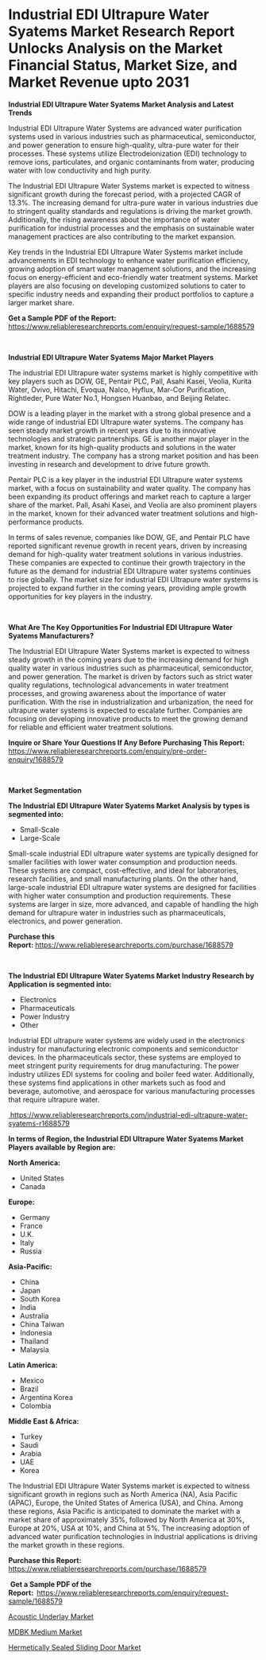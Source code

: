 <p><h1>Industrial EDI Ultrapure Water Syatems Market Research Report Unlocks Analysis on the Market Financial Status, Market Size, and Market Revenue upto 2031</h1></p><p><strong>Industrial EDI Ultrapure Water Syatems Market Analysis and Latest Trends</strong></p>
<p><p>Industrial EDI Ultrapure Water Systems are advanced water purification systems used in various industries such as pharmaceutical, semiconductor, and power generation to ensure high-quality, ultra-pure water for their processes. These systems utilize Electrodeionization (EDI) technology to remove ions, particulates, and organic contaminants from water, producing water with low conductivity and high purity.</p><p>The Industrial EDI Ultrapure Water Systems market is expected to witness significant growth during the forecast period, with a projected CAGR of 13.3%. The increasing demand for ultra-pure water in various industries due to stringent quality standards and regulations is driving the market growth. Additionally, the rising awareness about the importance of water purification for industrial processes and the emphasis on sustainable water management practices are also contributing to the market expansion.</p><p>Key trends in the Industrial EDI Ultrapure Water Systems market include advancements in EDI technology to enhance water purification efficiency, growing adoption of smart water management solutions, and the increasing focus on energy-efficient and eco-friendly water treatment systems. Market players are also focusing on developing customized solutions to cater to specific industry needs and expanding their product portfolios to capture a larger market share.</p></p>
<p><strong>Get a Sample PDF of the Report:&nbsp;</strong> <a href="https://www.reliableresearchreports.com/enquiry/request-sample/1688579">https://www.reliableresearchreports.com/enquiry/request-sample/1688579</a></p>
<p>&nbsp;</p>
<p><strong>Industrial EDI Ultrapure Water Syatems Major Market Players</strong></p>
<p><p>The industrial EDI Ultrapure water systems market is highly competitive with key players such as DOW, GE, Pentair PLC, Pall, Asahi Kasei, Veolia, Kurita Water, Ovivo, Hitachi, Evoqua, Nalco, Hyflux, Mar-Cor Purification, Rightleder, Pure Water No.1, Hongsen Huanbao, and Beijing Relatec.</p><p>DOW is a leading player in the market with a strong global presence and a wide range of industrial EDI Ultrapure water systems. The company has seen steady market growth in recent years due to its innovative technologies and strategic partnerships. GE is another major player in the market, known for its high-quality products and solutions in the water treatment industry. The company has a strong market position and has been investing in research and development to drive future growth.</p><p>Pentair PLC is a key player in the industrial EDI Ultrapure water systems market, with a focus on sustainability and water quality. The company has been expanding its product offerings and market reach to capture a larger share of the market. Pall, Asahi Kasei, and Veolia are also prominent players in the market, known for their advanced water treatment solutions and high-performance products.</p><p>In terms of sales revenue, companies like DOW, GE, and Pentair PLC have reported significant revenue growth in recent years, driven by increasing demand for high-quality water treatment solutions in various industries. These companies are expected to continue their growth trajectory in the future as the demand for industrial EDI Ultrapure water systems continues to rise globally. The market size for industrial EDI Ultrapure water systems is projected to expand further in the coming years, providing ample growth opportunities for key players in the industry.</p></p>
<p>&nbsp;</p>
<p><strong>What Are The Key Opportunities For Industrial EDI Ultrapure Water Syatems Manufacturers?</strong></p>
<p><p>The Industrial EDI Ultrapure Water Systems market is expected to witness steady growth in the coming years due to the increasing demand for high quality water in various industries such as pharmaceutical, semiconductor, and power generation. The market is driven by factors such as strict water quality regulations, technological advancements in water treatment processes, and growing awareness about the importance of water purification. With the rise in industrialization and urbanization, the need for ultrapure water systems is expected to escalate further. Companies are focusing on developing innovative products to meet the growing demand for reliable and efficient water treatment solutions.</p></p>
<p><strong>Inquire or Share Your Questions If Any Before Purchasing This Report:</strong> <a href="https://www.reliableresearchreports.com/enquiry/pre-order-enquiry/1688579">https://www.reliableresearchreports.com/enquiry/pre-order-enquiry/1688579</a></p>
<p>&nbsp;</p>
<p><strong>Market Segmentation</strong></p>
<p><strong>The Industrial EDI Ultrapure Water Syatems Market Analysis by types is segmented into:</strong></p>
<p><ul><li>Small-Scale</li><li>Large-Scale</li></ul></p>
<p><p>Small-scale industrial EDI ultrapure water systems are typically designed for smaller facilities with lower water consumption and production needs. These systems are compact, cost-effective, and ideal for laboratories, research facilities, and small manufacturing plants. On the other hand, large-scale industrial EDI ultrapure water systems are designed for facilities with higher water consumption and production requirements. These systems are larger in size, more advanced, and capable of handling the high demand for ultrapure water in industries such as pharmaceuticals, electronics, and power generation.</p></p>
<p><strong>Purchase this Report:&nbsp;</strong><a href="https://www.reliableresearchreports.com/purchase/1688579">https://www.reliableresearchreports.com/purchase/1688579</a></p>
<p>&nbsp;</p>
<p><strong>The Industrial EDI Ultrapure Water Syatems Market Industry Research by Application is segmented into:</strong></p>
<p><ul><li>Electronics</li><li>Pharmaceuticals</li><li>Power Industry</li><li>Other</li></ul></p>
<p><p>Industrial EDI ultrapure water systems are widely used in the electronics industry for manufacturing electronic components and semiconductor devices. In the pharmaceuticals sector, these systems are employed to meet stringent purity requirements for drug manufacturing. The power industry utilizes EDI systems for cooling and boiler feed water. Additionally, these systems find applications in other markets such as food and beverage, automotive, and aerospace for various manufacturing processes that require ultrapure water.</p></p>
<p><a href="https://www.reliableresearchreports.com/industrial-edi-ultrapure-water-syatems-r1688579">&nbsp;https://www.reliableresearchreports.com/industrial-edi-ultrapure-water-syatems-r1688579</a></p>
<p><strong>In terms of Region, the Industrial EDI Ultrapure Water Syatems Market Players available by Region are:</strong></p>
<p>
    <p> <strong> North America: </strong>
        <ul>
            <li>United States</li>
            <li>Canada</li>
        </ul>
        </p> 
    <p> <strong> Europe: </strong>
        <ul>
            <li>Germany</li>
            <li>France</li>
            <li>U.K.</li>
            <li>Italy</li>
            <li>Russia</li>
        </ul>
        </p> 
    <p> <strong> Asia-Pacific: </strong>
        <ul>
            <li>China</li>
            <li>Japan</li>
            <li>South Korea</li>
            <li>India</li>
            <li>Australia</li>
            <li>China Taiwan</li>
            <li>Indonesia</li>
            <li>Thailand</li>
            <li>Malaysia</li>
        </ul>
        </p> 
    <p> <strong> Latin America: </strong>
        <ul>
            <li>Mexico</li>
            <li>Brazil</li>
            <li>Argentina Korea</li>
            <li>Colombia</li>
        </ul>
        </p> 
    <p> <strong> Middle East & Africa: </strong>
        <ul>
            <li>Turkey</li>
            <li>Saudi</li>
            <li>Arabia</li>
            <li>UAE</li>
            <li>Korea</li>
        </ul>
    </p>
    </p>
<p><p>The Industrial EDI Ultrapure Water Systems market is expected to witness significant growth in regions such as North America (NA), Asia Pacific (APAC), Europe, the United States of America (USA), and China. Among these regions, Asia Pacific is anticipated to dominate the market with a market share of approximately 35%, followed by North America at 30%, Europe at 20%, USA at 10%, and China at 5%. The increasing adoption of advanced water purification technologies in industrial applications is driving the market growth in these regions.</p></p>
<p><strong>Purchase this Report: </strong><a href="https://www.reliableresearchreports.com/purchase/1688579">https://www.reliableresearchreports.com/purchase/1688579</a></p>
<p>&nbsp;<strong>Get a Sample PDF of the Report:&nbsp;&nbsp;</strong><a href="https://www.reliableresearchreports.com/enquiry/request-sample/1688579">https://www.reliableresearchreports.com/enquiry/request-sample/1688579</a></p>
<p><strong></strong></p>
<p><p><a href="https://medium.com/@dorisstephens14/insights-into-acoustic-underlay-market-share-and-competitive-landscape-for-period-from-2024-to-2031-2ab6a50c678a">Acoustic Underlay Market</a></p><p><a href="https://github.com/sydneyHley85/Market-Research-Report-List-1/blob/main/mdbk-medium-market.md">MDBK Medium Market</a></p><p><a href="https://medium.com/@shirleygreene26/insights-into-hermetically-sealed-sliding-door-market-share-and-competitive-landscape-for-period-84894d8a22b7">Hermetically Sealed Sliding Door Market</a></p></p>